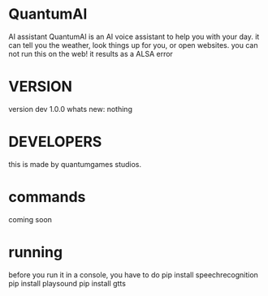 # QuantumAI
AI assistant
QuantumAI is an AI voice assistant to help you with your day. 
it can tell you the weather, look things up for you, or open websites. 
you can not run this on the web! it results as a ALSA error
# VERSION
version dev 1.0.0
whats new:
  nothing
# DEVELOPERS
this is made by quantumgames studios.
# commands
coming soon
# running
before you run it in a console, you have to do 
pip install speechrecognition
pip install playsound
pip install gtts